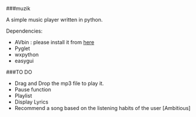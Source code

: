 ###muzik

A simple music player written in python.

Dependencies:

+ AVbin  : please install it from [here](https://code.google.com/p/avbin/)
+ Pyglet
+ wxpython
+ easygui

###TO DO

+ Drag and Drop the mp3 file to play it.
+ Pause function
+ Playlist
+ Display Lyrics 
+ Recommend a song based on the listening habits of the user [Ambitious]

